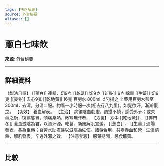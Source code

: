 ```yaml
---
tags: [扶正解表]
source: 外台秘要
aliases: []
---
```


# 蔥白七味飲

**來源**: 外台秘要  

---

## 詳細資料
【製法用量】 [[蔥白]] 連鬚，切9克 [[乾葛]] 切9克 [[新豉]] 6克 綿裹 [[生薑]] 切6克 [[麥冬]] 去心9克 [[乾地黃]] 16克
百勞水
800ml 以勺揚之
上藥用百勞水煎至300ml，去滓，分溫二服。約隔一小時服一次(相去行八九里)。如覺欲汗，漸漸復之。
【功效】
養血解表。
【主治】
病後陰血虧虛，調攝不慎，感受外邪；或失血之後，復經感冒，頭痛身熱，微寒無汗者。
【方義】
方中 [[乾地黃]] 、 [[麥門冬]] 養血滋陰為君，以資汗源，乾葛、新豉解肌宣透， [[蔥白]] 、 [[生薑]] 通陽發表，共為臣藥；百勞水助君藥以滋陰為佐使。諸藥合用，共奏養血和營，生津清熱，解肌發表，辛透外邪之效。
【注意禁忌】
服藥期間，忌食蕪荑。

---

## 比較
